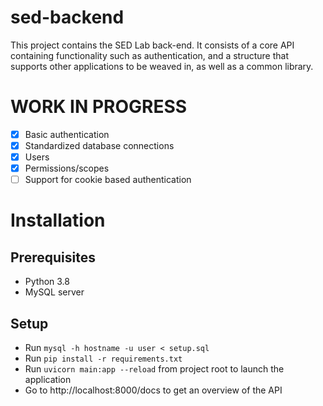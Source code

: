 # sed-backend
This project contains the SED Lab back-end. It consists of a core API containing functionality such as authentication, and a structure that supports other applications to be weaved in, as well as a common library.

# WORK IN PROGRESS
- [x] Basic authentication
- [x] Standardized database connections
- [x] Users
- [x] Permissions/scopes
- [ ] Support for cookie based authentication

# Installation

## Prerequisites
- Python 3.8
- MySQL server

## Setup
- Run `mysql -h hostname -u user < setup.sql`
- Run `pip install -r requirements.txt`
- Run `uvicorn main:app --reload` from project root to launch the application
- Go to http://localhost:8000/docs to get an overview of the API
